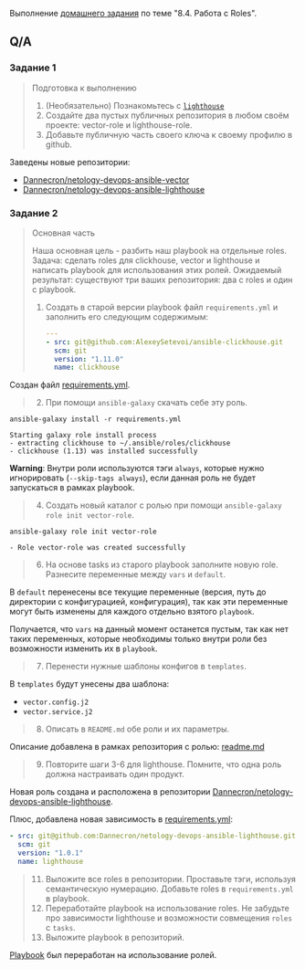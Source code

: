 Выполнение [домашнего задания](https://github.com/netology-code/mnt-homeworks/blob/MNT-13/08-ansible-04-role/README.md)
по теме "8.4. Работа с Roles".

## Q/A

### Задание 1

> Подготовка к выполнению
> 
> 1. (Необязательно) Познакомьтесь с [`lighthouse`](https://youtu.be/ymlrNlaHzIY?t=929)
> 2. Создайте два пустых публичных репозитория в любом своём проекте: vector-role и lighthouse-role.
> 3. Добавьте публичную часть своего ключа к своему профилю в github.

Заведены новые репозитории:
- [Dannecron/netology-devops-ansible-vector](https://github.com/Dannecron/netology-devops-ansible-vector)
- [Dannecron/netology-devops-ansible-lighthouse](https://github.com/Dannecron/netology-devops-ansible-lighthouse)

### Задание 2

> Основная часть
> 
> Наша основная цель - разбить наш playbook на отдельные roles. 
> Задача: сделать roles для clickhouse, vector и lighthouse и написать playbook для использования этих ролей. 
> Ожидаемый результат: существуют три ваших репозитория: два с roles и один с playbook.
> 
> 1. Создать в старой версии playbook файл `requirements.yml` и заполнить его следующим содержимым:
> 
>    ```yaml
>    ---
>    - src: git@github.com:AlexeySetevoi/ansible-clickhouse.git
>      scm: git
>      version: "1.11.0"
>      name: clickhouse 
>    ```

Создан файл [requirements.yml](./playbook/requirements.yml).

> 2. При помощи `ansible-galaxy` скачать себе эту роль.

```shell
ansible-galaxy install -r requirements.yml
```

```text
Starting galaxy role install process
- extracting clickhouse to ~/.ansible/roles/clickhouse
- clickhouse (1.13) was installed successfully
```

__Warning__: Внутри роли используются тэги `always`, которые нужно игнорировать (`--skip-tags always`),
если данная роль не будет запускаться в рамках playbook. 

> 4. Создать новый каталог с ролью при помощи `ansible-galaxy role init vector-role`.

```shell
ansible-galaxy role init vector-role
```

```text
- Role vector-role was created successfully
```

> 6. На основе tasks из старого playbook заполните новую role. Разнесите переменные между `vars` и `default`.

В `default` перенесены все текущие переменные (версия, путь до директории с конфигурацией, конфигурация),
так как эти переменные могут быть изменены для каждого отдельно взятого `playbook`.

Получается, что `vars` на данный момент останется пустым, так как нет таких переменных,
которые необходимы только внутри роли без возможности изменить их в `playbook`.

> 7. Перенести нужные шаблоны конфигов в `templates`.

В `templates` будут унесены два шаблона:
- `vector.config.j2`
- `vector.service.j2`

> 8. Описать в `README.md` обе роли и их параметры.

Описание добавлена в рамках репозитория с ролью: [readme.md](https://github.com/Dannecron/netology-devops-ansible-vector/blob/main/README.md)

> 9. Повторите шаги 3-6 для lighthouse. Помните, что одна роль должна настраивать один продукт.

Новая роль создана и расположена в репозитории [Dannecron/netology-devops-ansible-lighthouse](https://github.com/Dannecron/netology-devops-ansible-lighthouse).

Плюс, добавлена новая зависимость в [requirements.yml](./playbook/requirements.yml):

```yaml
- src: git@github.com:Dannecron/netology-devops-ansible-lighthouse.git
  scm: git
  version: "1.0.1"
  name: lighthouse
```

> 11. Выложите все roles в репозитории. Проставьте тэги, используя семантическую нумерацию. Добавьте roles в `requirements.yml` в playbook.
> 12. Переработайте playbook на использование roles. Не забудьте про зависимости lighthouse и возможности совмещения `roles` с `tasks`.
> 13. Выложите playbook в репозиторий.

[Playbook](./playbook/site.yml) был переработан на использование ролей.
